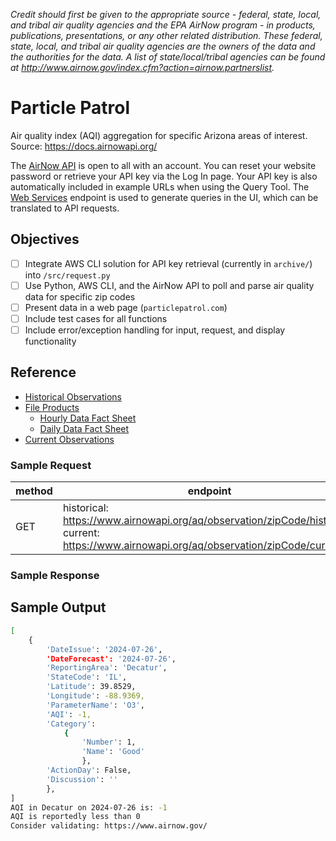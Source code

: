 _Credit should first be given to the appropriate source - federal, state, local, and tribal air quality agencies and the EPA AirNow program - in products, publications, presentations, or any other related distribution. These federal, state, local, and tribal air quality agencies are the owners of the data and the authorities for the data. A list of state/local/tribal agencies can be found at http://www.airnow.gov/index.cfm?action=airnow.partnerslist._

# Particle Patrol
Air quality index (AQI) aggregation for specific Arizona areas of interest. Source: https://docs.airnowapi.org/

The [AirNow API](https://docs.airnowapi.org/) is open to all with an account. You can reset your website password or retrieve your API key via the Log In page. Your API key is also automatically included in example URLs when using the Query Tool. The [Web Services](https://docs.airnowapi.org/webservices) endpoint is used to generate queries in the UI, which can be translated to API requests.

## Objectives

- [ ] Integrate AWS CLI solution for API key retrieval (currently in `archive/`) into `/src/request.py`
- [ ] Use Python, AWS CLI, and the AirNow API to poll and parse air quality data for specific zip codes
- [ ] Present data in a web page (`particlepatrol.com`)
- [ ] Include test cases for all functions
- [ ] Include error/exception handling for input, request, and display functionality

## Reference
- [Historical Observations](https://docs.airnowapi.org/HistoricalObservationsByZip/docs)
- [File Products](files.airnowtech.org)
  - [Hourly Data Fact Sheet](https://docs.airnowapi.org/docs/HourlyDataFactSheet.pdf)
  - [Daily Data Fact Sheet](https://docs.airnowapi.org/docs/DailyDataFactSheet.pdf)
- [Current Observations](https://docs.airnowapi.org/CurrentObservationsByZip/docs)

### Sample Request
| method | endpoint | headers | auth |
| ------ | -------- | ------- | ---- |
| GET | historical: https://www.airnowapi.org/aq/observation/zipCode/historical/ <br> current: https://www.airnowapi.org/aq/observation/zipCode/current/ | ?format=application/json&zipCode=12345&date=YYYY-MM-DDT00-0000&distance=25 | &API_KEY={REDACTED} |

### Sample Response

## Sample Output

``` bash
[
    {
        'DateIssue': '2024-07-26', 
        'DateForecast': '2024-07-26', 
        'ReportingArea': 'Decatur', 
        'StateCode': 'IL', 
        'Latitude': 39.8529, 
        'Longitude': -88.9369, 
        'ParameterName': 'O3', 
        'AQI': -1, 
        'Category': 
            {
                'Number': 1, 
                'Name': 'Good'
                }, 
        'ActionDay': False, 
        'Discussion': ''
        },
]
AQI in Decatur on 2024-07-26 is: -1
AQI is reportedly less than 0
Consider validating: https://www.airnow.gov/
```